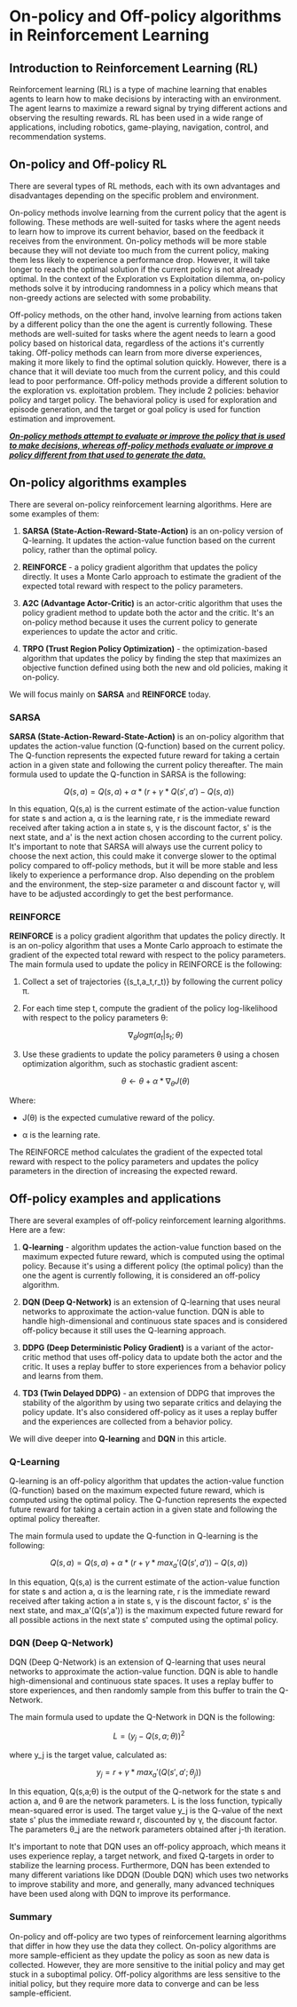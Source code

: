 # On-policy and Off-policy algorithms in Reinforcement Learning

## Introduction to Reinforcement Learning (RL)

Reinforcement learning (RL) is a type of machine learning that enables agents to learn how to make decisions by interacting with an environment. The agent learns to maximize a reward signal by trying different actions and observing the resulting rewards. RL has been used in a wide range of applications, including robotics, game-playing, navigation, control, and recommendation systems.

## On-policy and Off-policy RL

There are several types of RL methods, each with its own advantages and disadvantages depending on the specific problem and environment.

On-policy methods involve learning from the current policy that the agent is following. These methods are well-suited for tasks where the agent needs to learn how to improve its current behavior, based on the feedback it receives from the environment. On-policy methods will be more stable because they will not deviate too much from the current policy, making them less likely to experience a performance drop. However, it will take longer to reach the optimal solution if the current policy is not already optimal. In the context of the Exploration vs Exploitation dilemma, on-policy methods solve it by introducing randomness in a policy which means that non-greedy actions are selected with some probability.

Off-policy methods, on the other hand, involve learning from actions taken by a different policy than the one the agent is currently following. These methods are well-suited for tasks where the agent needs to learn a good policy based on historical data, regardless of the actions it's currently taking. Off-policy methods can learn from more diverse experiences, making it more likely to find the optimal solution quickly. However, there is a chance that it will deviate too much from the current policy, and this could lead to poor performance. Off-policy methods provide a different solution to the exploration vs. exploitation problem. They include 2 policies: behavior policy and target policy. The behavioral policy is used for exploration and episode generation, and the target or goal policy is used for function estimation and improvement.

[***On-policy methods attempt to evaluate or improve the policy that is used to make decisions, whereas off-policy methods evaluate or improve a policy different from that used to generate the data.***](https://web.stanford.edu/class/psych209/Readings/SuttonBartoIPRLBook2ndEd.pdf)

## On-policy algorithms examples

There are several on-policy reinforcement learning algorithms. Here are some examples of them:

1. **SARSA (State-Action-Reward-State-Action)** is an on-policy version of Q-learning. It updates the action-value function based on the current policy, rather than the optimal policy.
    
2. **REINFORCE** - a policy gradient algorithm that updates the policy directly. It uses a Monte Carlo approach to estimate the gradient of the expected total reward with respect to the policy parameters.
    
3. **A2C (Advantage Actor-Critic)** is an actor-critic algorithm that uses the policy gradient method to update both the actor and the critic. It's an on-policy method because it uses the current policy to generate experiences to update the actor and critic.
    
4. **TRPO (Trust Region Policy Optimization)** - the optimization-based algorithm that updates the policy by finding the step that maximizes an objective function defined using both the new and old policies, making it on-policy.
    

We will focus mainly on **SARSA** and **REINFORCE** today.

### SARSA

**SARSA (State-Action-Reward-State-Action)** is an on-policy algorithm that updates the action-value function (Q-function) based on the current policy. The Q-function represents the expected future reward for taking a certain action in a given state and following the current policy thereafter. The main formula used to update the Q-function in SARSA is the following:

$$Q(s,a) = Q(s,a) + α * (r + γ * Q(s',a') - Q(s,a))$$

In this equation, Q(s,a) is the current estimate of the action-value function for state s and action a, α is the learning rate, r is the immediate reward received after taking action a in state s, γ is the discount factor, s' is the next state, and a' is the next action chosen according to the current policy. It's important to note that SARSA will always use the current policy to choose the next action, this could make it converge slower to the optimal policy compared to off-policy methods, but it will be more stable and less likely to experience a performance drop. Also depending on the problem and the environment, the step-size parameter α and discount factor γ, will have to be adjusted accordingly to get the best performance.

### REINFORCE

**REINFORCE** is a policy gradient algorithm that updates the policy directly. It is an on-policy algorithm that uses a Monte Carlo approach to estimate the gradient of the expected total reward with respect to the policy parameters. The main formula used to update the policy in REINFORCE is the following:

1. Collect a set of trajectories {(s\_t,a\_t,r\_t)} by following the current policy π.
    
2. For each time step t, compute the gradient of the policy log-likelihood with respect to the policy parameters θ:
    
    $$∇_θ log π(a_t|s_t; θ)$$
    
3. Use these gradients to update the policy parameters θ using a chosen optimization algorithm, such as stochastic gradient ascent:  
    
    $$θ \leftarrow θ + α * ∇_θ J(θ)$$
    

Where:

* J(θ) is the expected cumulative reward of the policy.
    
* α is the learning rate.
    

The REINFORCE method calculates the gradient of the expected total reward with respect to the policy parameters and updates the policy parameters in the direction of increasing the expected reward.

## Off-policy examples and applications

There are several examples of off-policy reinforcement learning algorithms. Here are a few:

1. **Q-learning** - algorithm updates the action-value function based on the maximum expected future reward, which is computed using the optimal policy. Because it's using a different policy (the optimal policy) than the one the agent is currently following, it is considered an off-policy algorithm.
    
2. **DQN (Deep Q-Network)** is an extension of Q-learning that uses neural networks to approximate the action-value function. DQN is able to handle high-dimensional and continuous state spaces and is considered off-policy because it still uses the Q-learning approach.
    
3. **DDPG (Deep Deterministic Policy Gradient)** is a variant of the actor-critic method that uses off-policy data to update both the actor and the critic. It uses a replay buffer to store experiences from a behavior policy and learns from them.
    
4. **TD3 (Twin Delayed DDPG)** - an extension of DDPG that improves the stability of the algorithm by using two separate critics and delaying the policy update. It's also considered off-policy as it uses a replay buffer and the experiences are collected from a behavior policy.
    

We will dive deeper into **Q-learning** and **DQN** in this article.

### Q-Learning

Q-learning is an off-policy algorithm that updates the action-value function (Q-function) based on the maximum expected future reward, which is computed using the optimal policy. The Q-function represents the expected future reward for taking a certain action in a given state and following the optimal policy thereafter.

The main formula used to update the Q-function in Q-learning is the following:

$$Q(s,a) = Q(s,a) + α * (r + γ * max_a'(Q(s',a')) - Q(s,a))$$

In this equation, Q(s,a) is the current estimate of the action-value function for state s and action a, α is the learning rate, r is the immediate reward received after taking action a in state s, γ is the discount factor, s' is the next state, and max\_a'(Q(s',a')) is the maximum expected future reward for all possible actions in the next state s' computed using the optimal policy.

### DQN (Deep Q-Network)

DQN (Deep Q-Network) is an extension of Q-learning that uses neural networks to approximate the action-value function. DQN is able to handle high-dimensional and continuous state spaces. It uses a replay buffer to store experiences, and then randomly sample from this buffer to train the Q-Network.

The main formula used to update the Q-Network in DQN is the following:

$$L = (y_j - Q(s,a;θ))^2$$

where y\_j is the target value, calculated as:

$$y_j = r + γ * max_a'(Q(s',a';θ_j))$$

In this equation, Q(s,a;θ) is the output of the Q-network for the state s and action a, and θ are the network parameters. L is the loss function, typically mean-squared error is used. The target value y\_j is the Q-value of the next state s' plus the immediate reward r, discounted by γ, the discount factor. The parameters θ\_j are the network parameters obtained after j-th iteration.

It's important to note that DQN uses an off-policy approach, which means it uses experience replay, a target network, and fixed Q-targets in order to stabilize the learning process. Furthermore, DQN has been extended to many different variations like DDQN (Double DQN) which uses two networks to improve stability and more, and generally, many advanced techniques have been used along with DQN to improve its performance.

### Summary

On-policy and off-policy are two types of reinforcement learning algorithms that differ in how they use the data they collect. On-policy algorithms are more sample-efficient as they update the policy as soon as new data is collected. However, they are more sensitive to the initial policy and may get stuck in a suboptimal policy. Off-policy algorithms are less sensitive to the initial policy, but they require more data to converge and can be less sample-efficient.